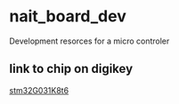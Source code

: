 # nait_board_dev
Development resorces for a micro controler

## link to chip on digikey 
[stm32G031K8t6](https://www.digikey.ca/en/products/detail/stmicroelectronics/STM32G031K8T6/10300267)

